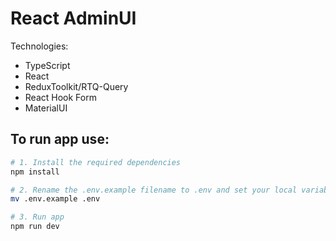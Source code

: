 # React AdminUI

Technologies:

- TypeScript
- React
- ReduxToolkit/RTQ-Query
- React Hook Form
- MaterialUI

## To run app use:

```bash
# 1. Install the required dependencies
npm install

# 2. Rename the .env.example filename to .env and set your local variables
mv .env.example .env

# 3. Run app
npm run dev
```
